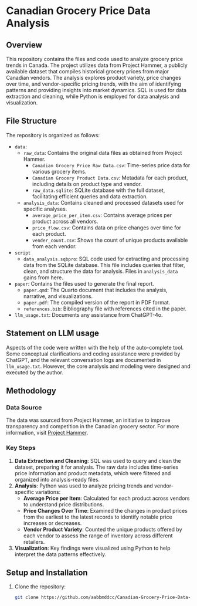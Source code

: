 # Canadian Grocery Price Data Analysis

## Overview

This repository contains the files and code used to analyze grocery price trends in Canada. The project utilizes data from Project Hammer, a publicly available dataset that compiles historical grocery prices from major Canadian vendors. The analysis explores product variety, price changes over time, and vendor-specific pricing trends, with the aim of identifying patterns and providing insights into market dynamics. SQL is used for data extraction and cleaning, while Python is employed for data analysis and visualization.

## File Structure

The repository is organized as follows:

- `data`:
    - `raw_data`: Contains the original data files as obtained from Project Hammer.
        - `Canadian Grocery Price Raw Data.csv`: Time-series price data for various grocery items.
        - `Canadian Grocery Product Data.csv`: Metadata for each product, including details on product type and vendor.
        - `raw_data.sqlite`: SQLite database with the full dataset, facilitating efficient queries and data extraction.
    - `analysis_data`: Contains cleaned and processed datasets used for specific analyses.
        - `average_price_per_item.csv`: Contains average prices per product across all vendors.
        - `price_flow.csv`: Contains data on price changes over time for each product.
        - `vender_count.csv`: Shows the count of unique products available from each vendor.
-  `script`
    - `data_analysis.sqbpro`: SQL code used for extracting and processing data from the SQLite database. This file includes queries that filter, clean, and structure the data for analysis. Files in `analysis_data` gains from here.
- `paper`: Contains the files used to generate the final report.
    - `paper.qmd`: The Quarto document that includes the analysis, narrative, and visualizations.
    - `paper.pdf`: The compiled version of the report in PDF format.
    - `references.bib`: Bibliography file with references cited in the paper.
- `llm_usage.txt`: Documents any assistance from ChatGPT-4o.

## Statement on LLM usage

Aspects of the code were written with the help of the auto-complete tool. Some conceptual clarifications and coding assistance were provided by ChatGPT, and the relevant conversation logs are documented in `llm_usage.txt`. However, the core analysis and modeling were designed and executed by the author.

## Methodology

### Data Source

The data was sourced from Project Hammer, an initiative to improve transparency and competition in the Canadian grocery sector. For more information, visit [Project Hammer](https://jacobfilipp.com/hammer/).

### Key Steps

1. **Data Extraction and Cleaning**: SQL was used to query and clean the dataset, preparing it for analysis. The raw data includes time-series price information and product metadata, which were filtered and organized into analysis-ready files.
2. **Analysis**: Python was used to analyze pricing trends and vendor-specific variations:
   - **Average Price per Item**: Calculated for each product across vendors to understand price distributions.
   - **Price Changes Over Time**: Examined the changes in product prices from the earliest to the latest records to identify notable price increases or decreases.
   - **Vendor Product Variety**: Counted the unique products offered by each vendor to assess the range of inventory across different retailers.
3. **Visualization**: Key findings were visualized using Python to help interpret the data patterns effectively.

## Setup and Installation

1. Clone the repository:
   ```bash
   git clone https://github.com/aabbmddcc/Canadian-Grocery-Price-Data-Analysis
